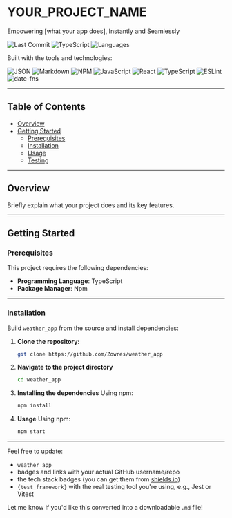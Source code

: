 # YOUR_PROJECT_NAME

Empowering [what your app does], Instantly and Seamlessly

![Last Commit](https://img.shields.io/github/last-commit/your-username/your-repo-name)
![TypeScript](https://img.shields.io/badge/typescript-90%25-blue)
![Languages](https://img.shields.io/github/languages/count/your-username/your-repo-name)

Built with the tools and technologies:

![JSON](https://img.shields.io/badge/format-JSON-black)
![Markdown](https://img.shields.io/badge/docs-Markdown-blue)
![NPM](https://img.shields.io/badge/package%20manager-npm-red)
![JavaScript](https://img.shields.io/badge/language-JavaScript-yellow)
![React](https://img.shields.io/badge/framework-React-blue)
![TypeScript](https://img.shields.io/badge/language-TypeScript-blue)
![ESLint](https://img.shields.io/badge/linter-ESLint-purple)
![date-fns](https://img.shields.io/badge/date-date--fns-magenta)

---

## Table of Contents

- [Overview](#overview)
- [Getting Started](#getting-started)
  - [Prerequisites](#prerequisites)
  - [Installation](#installation)
  - [Usage](#usage)
  - [Testing](#testing)

---

## Overview

Briefly explain what your project does and its key features.

---

## Getting Started

### Prerequisites

This project requires the following dependencies:

- **Programming Language**: TypeScript
- **Package Manager**: Npm

---

### Installation

Build `weather_app` from the source and install dependencies:

1. **Clone the repository:**

   ```bash
   git clone https://github.com/Zowres/weather_app

2. **Navigate to the project directory**

   ```bash
   cd weather_app
   
3. **Installing the dependencies**
   Using npm:
   ```bash
   npm install
   
4. **Usage**
   Using npm:
   ```bash
   npm start
   
---

Feel free to update:
- `weather_app`
- badges and links with your actual GitHub username/repo
- the tech stack badges (you can get them from [shields.io](https://shields.io))
- `{test_framework}` with the real testing tool you're using, e.g., Jest or Vitest

Let me know if you'd like this converted into a downloadable `.md` file!
